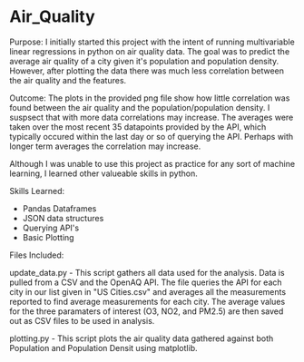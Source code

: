 # Air_Quality

Purpose: I initially started this project with the intent of running multivariable linear regressions in python on air quality data. The goal was to predict the average air quality of a city given it's population and population density. However, after plotting the data there was much less correlation between the air quality and the features. 

Outcome: The plots in the provided png file show how little correlation was found between the air quality and the population/population density. I suspsect that with more data correlations may increase. The averages were taken over the most recent 35 datapoints provided by the API, which typically occured within the last day or so of querying the API. Perhaps with longer term averages the correlation may increase. 

Although I was unable to use this project as practice for any sort of machine learning, I learned other valueable skills in python. 

Skills Learned:
  - Pandas Dataframes
  - JSON data structures
  - Querying API's
  - Basic Plotting

Files Included:

update_data.py - This script gathers all data used for the analysis. Data is pulled from a CSV and the OpenAQ API. The file queries the API for each city in our list given in "US Cities.csv" and averages all the measurements reported to find average measurements for each city. The average values for the three paramaters of interest (O3, NO2, and PM2.5) are then saved out as CSV files to be used in analysis. 

plotting.py - This script plots the air quality data gathered against both Population and Population Densit using matplotlib. 
